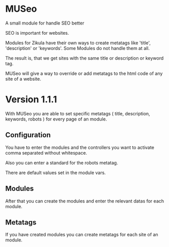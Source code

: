 MUSeo
=====

A small module for handle SEO better

SEO is important for websites.

Modules for Zikula have their own ways to create metatags like 'title', 'description' or 'keywords'.
Some Modules do not handle them at all.

The result is, that we get sites with the same title or description or keyword tag.

MUSeo will give a way to override or add metatags to the html code of any site of a website.

Version 1.1.1
=============

With MUSeo you are able to set specific metatags ( title, description, keywords, robots ) for every page of an module.

Configuration
----------------  

You have to enter the modules and the controllers you want to activate comma separated without whitespace.

Also you can enter a standard for the robots metatag.

There are default values set in the module vars.

Modules
---------------

After that you can create the modules and enter the relevant datas for each module.

Metatags
---------------

If you have created modules you can create metatags for each site of an module.

